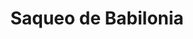 ﻿---
title: "Saqueo de Babilonia"
permalink: periodes_216.html
layout: periode
dataInici: -1225
sidebar: periodes
pares:
  - 215:
    title: "Imperio Asirio Medio"
    dataInici: "(-1392)"
    dataFi: "(-1056)"

fills:
jocsPrincipals:
jocsEscenaris:
jocsEpoca:
  - title: "Chariots of Fire"
    bggId: 39932
    escenari: "Babylon"

jocsEpocaEscenaris:
---
